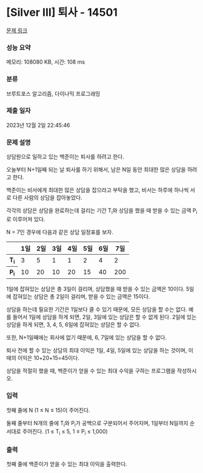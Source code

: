 # [Silver III] 퇴사 - 14501 

[문제 링크](https://www.acmicpc.net/problem/14501) 

### 성능 요약

메모리: 108080 KB, 시간: 108 ms

### 분류

브루트포스 알고리즘, 다이나믹 프로그래밍

### 제출 일자

2023년 12월 2일 22:45:46

### 문제 설명

<p style="user-select: auto !important;">상담원으로 일하고 있는 백준이는 퇴사를 하려고 한다.</p>

<p style="user-select: auto !important;">오늘부터 N+1일째 되는 날 퇴사를 하기 위해서, 남은 N일 동안 최대한 많은 상담을 하려고 한다.</p>

<p style="user-select: auto !important;">백준이는 비서에게 최대한 많은 상담을 잡으라고 부탁을 했고, 비서는 하루에 하나씩 서로 다른 사람의 상담을 잡아놓았다.</p>

<p style="user-select: auto !important;">각각의 상담은 상담을 완료하는데 걸리는 기간 T<sub style="user-select: auto !important;">i</sub>와 상담을 했을 때 받을 수 있는 금액 P<sub style="user-select: auto !important;">i</sub>로 이루어져 있다.</p>

<p style="user-select: auto !important;">N = 7인 경우에 다음과 같은 상담 일정표를 보자.</p>

<table class="table table-bordered" style="user-select: auto !important;">
	<thead style="user-select: auto !important;">
		<tr style="user-select: auto !important;">
			<th style="user-select: auto !important;"> </th>
			<th style="user-select: auto !important;">1일</th>
			<th style="user-select: auto !important;">2일</th>
			<th style="user-select: auto !important;">3일</th>
			<th style="user-select: auto !important;">4일</th>
			<th style="user-select: auto !important;">5일</th>
			<th style="user-select: auto !important;">6일</th>
			<th style="user-select: auto !important;">7일</th>
		</tr>
	</thead>
	<tbody style="user-select: auto !important;">
		<tr style="user-select: auto !important;">
			<th style="user-select: auto !important;">T<sub style="user-select: auto !important;">i</sub></th>
			<td style="user-select: auto !important;">3</td>
			<td style="user-select: auto !important;">5</td>
			<td style="user-select: auto !important;">1</td>
			<td style="user-select: auto !important;">1</td>
			<td style="user-select: auto !important;">2</td>
			<td style="user-select: auto !important;">4</td>
			<td style="user-select: auto !important;">2</td>
		</tr>
		<tr style="user-select: auto !important;">
			<th style="user-select: auto !important;">P<sub style="user-select: auto !important;">i</sub></th>
			<td style="user-select: auto !important;">10</td>
			<td style="user-select: auto !important;">20</td>
			<td style="user-select: auto !important;">10</td>
			<td style="user-select: auto !important;">20</td>
			<td style="user-select: auto !important;">15</td>
			<td style="user-select: auto !important;">40</td>
			<td style="user-select: auto !important;">200</td>
		</tr>
	</tbody>
</table>

<p style="user-select: auto !important;">1일에 잡혀있는 상담은 총 3일이 걸리며, 상담했을 때 받을 수 있는 금액은 10이다. 5일에 잡혀있는 상담은 총 2일이 걸리며, 받을 수 있는 금액은 15이다.</p>

<p style="user-select: auto !important;">상담을 하는데 필요한 기간은 1일보다 클 수 있기 때문에, 모든 상담을 할 수는 없다. 예를 들어서 1일에 상담을 하게 되면, 2일, 3일에 있는 상담은 할 수 없게 된다. 2일에 있는 상담을 하게 되면, 3, 4, 5, 6일에 잡혀있는 상담은 할 수 없다.</p>

<p style="user-select: auto !important;">또한, N+1일째에는 회사에 없기 때문에, 6, 7일에 있는 상담을 할 수 없다.</p>

<p style="user-select: auto !important;">퇴사 전에 할 수 있는 상담의 최대 이익은 1일, 4일, 5일에 있는 상담을 하는 것이며, 이때의 이익은 10+20+15=45이다.</p>

<p style="user-select: auto !important;">상담을 적절히 했을 때, 백준이가 얻을 수 있는 최대 수익을 구하는 프로그램을 작성하시오.</p>

### 입력 

 <p style="user-select: auto !important;">첫째 줄에 N (1 ≤ N ≤ 15)이 주어진다.</p>

<p style="user-select: auto !important;">둘째 줄부터 N개의 줄에 T<sub style="user-select: auto !important;">i</sub>와 P<sub style="user-select: auto !important;">i</sub>가 공백으로 구분되어서 주어지며, 1일부터 N일까지 순서대로 주어진다. (1 ≤ T<sub style="user-select: auto !important;">i</sub> ≤ 5, 1 ≤ P<sub style="user-select: auto !important;">i</sub> ≤ 1,000)</p>

### 출력 

 <p style="user-select: auto !important;">첫째 줄에 백준이가 얻을 수 있는 최대 이익을 출력한다.</p>

